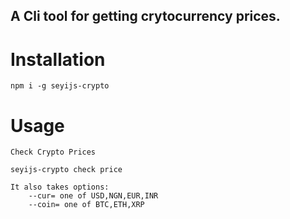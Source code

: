 ## A Cli tool for getting  crytocurrency prices.

# Installation

    npm i -g seyijs-crypto


# Usage

    Check Crypto Prices

    seyijs-crypto check price

    It also takes options:
        --cur= one of USD,NGN,EUR,INR
        --coin= one of BTC,ETH,XRP





